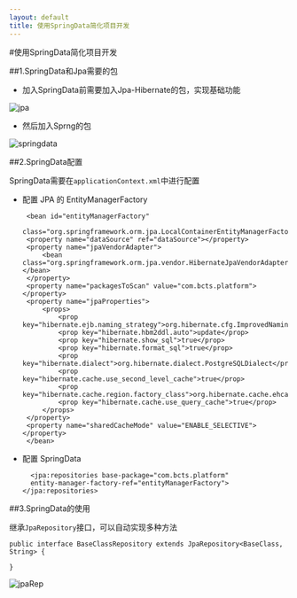 ```yaml
---
layout: default
title: 使用SpringData简化项目开发
---
```


#使用SpringData简化项目开发

##1.SpringData和Jpa需要的包

* 加入SpringData前需要加入Jpa-Hibernate的包，实现基础功能

![jpa](../../../static/images/jpa.png)

* 然后加入Sprng的包

![springdata](../../../static/images/springdata.png)

##2.SpringData配置

SpringData需要在`applicationContext.xml`中进行配置

*  配置 JPA 的 EntityManagerFactory
    
        <bean id="entityManagerFactory"
		class="org.springframework.orm.jpa.LocalContainerEntityManagerFactoryBean">
		<property name="dataSource" ref="dataSource"></property>
		<property name="jpaVendorAdapter">
			<bean class="org.springframework.orm.jpa.vendor.HibernateJpaVendorAdapter"></bean>
		</property>	
		<property name="packagesToScan" value="com.bcts.platform"></property>
		<property name="jpaProperties">
			<props>
				<prop key="hibernate.ejb.naming_strategy">org.hibernate.cfg.ImprovedNamingStrategy</prop>
				<prop key="hibernate.hbm2ddl.auto">update</prop>
				<prop key="hibernate.show_sql">true</prop>
				<prop key="hibernate.format_sql">true</prop>
				<prop key="hibernate.dialect">org.hibernate.dialect.PostgreSQLDialect</prop>				
				<prop key="hibernate.cache.use_second_level_cache">true</prop>
				<prop key="hibernate.cache.region.factory_class">org.hibernate.cache.ehcache.EhCacheRegionFactory</prop>
				<prop key="hibernate.cache.use_query_cache">true</prop>
			</props>
		</property>
		<property name="sharedCacheMode" value="ENABLE_SELECTIVE"></property>
    	</bean>
	
	
* 配置 SpringData

        <jpa:repositories base-package="com.bcts.platform"
		entity-manager-factory-ref="entityManagerFactory"></jpa:repositories>

##3.SpringData的使用

继承`JpaRepository`接口，可以自动实现多种方法

    public interface BaseClassRepository extends JpaRepository<BaseClass, String> {
    
    }

![jpaRep](../../../static/images/jpaRep.png)
